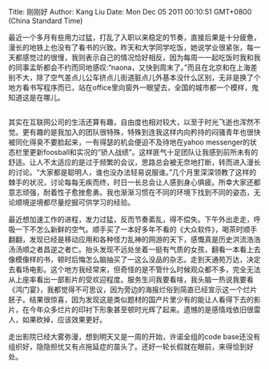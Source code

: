 Title: 刚刚好
Author: Kang Liu
Date: Mon Dec 05 2011 00:10:51 GMT+0800 (China Standard Time)

最近一个多月有些用力过猛，打乱了入职以来稳定的节奏，直接后果是十分疲惫，漫长的地铁上也没有了看书的兴致。昨天和大学同学吃饭，她说学业很紧张，每一天都感觉过的很慢，我则表示自己的情况恰好相反，因为每周一一起吃饭时我和我的同事孟昕都会不约而同地感叹:“naona，又快到周末了。”而且在北京和在上海差别不大，除了空气差点儿公车挤点儿街道脏点儿外基本没什么区别，无非是换了个地方看书写程序而已，站在office里向窗外一眼望去，全国的城市都一个模样，鬼知道这是在哪儿。

## 

其实在互联网公司的生活还算有趣，自由度也相对较大，以至于时光飞逝也浑然不觉。更有趣的是我加入的团队很特殊，特殊到连我这样内向矜持的闷骚青年也很快被同化得臭不要脸起来，一有得瑟的机会便迫不及待地在yahoo messenger的状态栏里更新foosball和实况的“骄人战绩”。这样匪气十足团队让我感到前所未有的舒适。让人不太适应的是过于频繁的会议，思路总会被无奈地打断，转而进入漫长的讨论。“大家都是聪明人，谁也没办法轻易说服谁。”几个月里深深领教了这样的棘手的状况，讨论每每无疾而终，时日一长总会让人感到身心俱疲。所幸大家还都意志顽强，耐着性子愈挫愈勇。我也渐渐习惯在不同的环境下找到不同的姿态，无论顺境逆境都尽量挖掘可供学习的经验。

最近想加速工作的进程，发力过猛，反而节奏紊乱，得不偿失。下午外出走走，呼吸一下不怎么新鲜的空气。顺手买了一本好多年不看的《大众软件》，喝茶时顺手翻翻，发现已经是移动应用和各种怪力乱神的网游的天下，感慨真是历史洪流浩浩汤汤顺之者昌逆之者亡。抬头发现不远处坐着一挺有气质的女孩，翻看一本看上去像模像样的书，顿时后悔怎么脑抽买了一这么没品的杂志。走到天通苑万达，决定去看场电影。这个地方我经常来，但奇怪的是不管什么时候观众都不多，完全无法从上座率看出一部影片的受欢迎程度。服务生问我要看啥，我头脑一热说我要看《鸿门宴》，我都觉得不可思议，因为旁边的海报烂俗到简直已经宣示这一个烂片胚子。结果很惊喜，因为发现这是类似题材的国产片里少有的能让人看得下去的影片，在今年众多烂片的印衬下形象甚至顿时光辉了起来。遗憾的是感情戏依旧很雷人，如果砍掉，应该效果更好。

走出影院已经大雾弥漫，想到明天又是一周的开始，许诺全组的code base还没有组织好，隐隐担忧又有点拖延症的苗头了。还好一轮长假就在眼前，来得恰到好处。